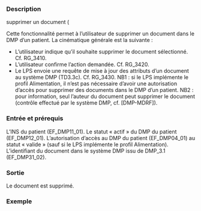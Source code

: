 
### Description 
supprimer un document (

 Cette fonctionnalité permet à l’utilisateur de supprimer un document dans le DMP d’un
patient.
La cinématique générale est la suivante :
- L’utilisateur indique qu’il souhaite supprimer le document sélectionné. Cf. RG_3410.
- L’utilisateur confirme l’action demandée. Cf. RG_3420.
- Le LPS envoie une requête de mise à jour des attributs d’un document au système DMP
(TD3.3c). Cf. RG_3430.
NB1 : si le LPS implémente le profil Alimentation, il n’est pas nécessaire d’avoir une
autorisation d’accès pour supprimer des documents dans le DMP d’un patient.
NB2 : pour information, seul l’auteur du document peut supprimer le document (contrôle
effectué par le système DMP, cf. [DMP-MDRF]).


### Entrée et prérequis
L’INS du patient (EF_DMP11_01).
Le statut « actif » du DMP du patient (EF_DMP12_01).
L’autorisation d’accès au DMP du patient (EF_DMP04_01) au statut « valide » (sauf si le
LPS implémente le profil Alimentation).
L’identifiant du document dans le système DMP issu de DMP_3.1 (EF_DMP31_02).

### Sortie
Le document est supprimé.

### Exemple